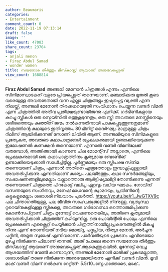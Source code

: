 ```yaml
---
author: Beaumaris
categories:
- Entertainment
comment_count: 0
date: 2022-11-19 07:13:14
draft: false
image: ''
like_count: 47083
share_count: 23704
tags:
- anjali menon
- Firaz Abdul Samad
- wonder women
title: സയനോര തീർത്തും മിസ്‌കാസ്റ്റ് ആയാണ് അനുഭവപ്പെട്ടത്
view_count: 1688814
---
```


**Firaz Abdul Samad** അഞ്ജലി മേനോൻ ചിത്രങ്ങൾ എന്നും എന്നിലെ സിനിമാസ്വാദകന് വളരേ പ്രിയപ്പെട്ടത് തന്നെയാണ്. മഞ്ചാടിക്കുരു മുതൽ കൂടെ വരെയുള്ള അവരുടേതായി വന്ന എല്ലാ ചിത്രങ്ങളും ഇഷ്ടപ്പെട്ട വ്യക്തി എന്ന നിലയ്ക്ക്, അഞ്ജലി മേനോൻ തിരക്കഥയെഴുതി സംവിധാനം ചെയ്യുന്ന വണ്ടർ വിമൻ എന്ന ചിത്രത്തിൽ അതീവ പ്രതീക്ഷയുണ്ടായിരുന്നു എനിക്ക്. ഗർഭിണികളായ കുറച്ചു സ്ത്രീകൾ ഒരു സ്പെയ്സിൽ ഒത്തുകൂടുന്നതും, ഒരു സ്ത്രീ അവരുടെ മനസ്സിനെയും ശരീരത്തെയും കുഞ്ഞിന് ജന്മം നൽകുന്നതിനായി പാകപ്പെടുത്തുന്നതുമാണ് ചിത്രത്തിന്റെ കഥയുടെ ഇതിവൃത്തം. 80 മിനിറ്റ് ദൈർഘ്യം മാത്രമുള്ള ചിത്രം റിലീസ് ആയിരിക്കുന്നത് സോണി ലിവിൽ ആണ്. അഞ്ജലിയുടെ സിനിമകളുടെ പ്രത്യേകത, അവരുടെ കഥാപാത്രങ്ങൾ പ്രേക്ഷകനുമായി ഉണ്ടാക്കിയെടുക്കുന്ന ഇമോഷണൽ കണക്ഷൻ തന്നെയാണ്. എന്നാൽ വണ്ടർ വിമനിലേക്ക് വരുമ്പോൾ, അങ്ങിങ്ങായി കാണുന്ന ചില മോമന്റ്‌സ് അല്ലാതെ, എന്നിലെ പ്രേക്ഷകനുമായി ഒരു കഥാപാത്രത്തിനും കൃത്യമായ ബോണ്ടിങ് ഉണ്ടാക്കിയെടുക്കാൻ സാധിച്ചിട്ടില്ല. പൂർണ്ണമായും ഒരു സ്ത്രീപക്ഷ സിനിമ തന്നെയാണ് ചിത്രം, എന്നാൽ അതിനെ എത്രത്തോളം ഇമ്പാക്റ്റ്ഫുള്ളായി അവതരിപ്പിക്കുന്നു എന്നതിലാണ് കാര്യം. പലയിടത്തും, കഥാ സന്ദർഭങ്ങളിലും, സംഭാഷണങ്ങളിലുമെല്ലാം വല്ലാത്തൊരു ആർട്ടിഷ്യാലിറ്റി തോന്നിക്കുന്നു എന്നത് തന്നെയാണ് ചിത്രത്തെ പിറകോട്ട് വലിച്ച ഏറ്റവും വലിയ ഘടകം. ഗോവിന്ദ് വസന്തയുടെ സംഗീതവും, മനേഷ് മാധവന്റെ ക്യാമറയും, പ്രവീണിന്റെ കട്ടുകളുമെല്ലാം ശരാശരി നിലവാരം പുലർത്തി. https://youtu.be/r1_JwGTXV9c പല ചിന്താഗതിയുള്ള, പല ജീവിത സാഹചര്യങ്ങളിൽ നിന്നുള്ള, വ്യത്യസ്ഥ റ്ററെയ്‌നുകളിലുള്ള സ്ത്രീകളെ, അവരുടെ ഗർഭാവസ്ഥ ഒത്തൊരുമിപ്പിക്കുന്ന കോൺസപ്റ്റാണ് ചിത്രം മുന്നോട്ട് വെക്കുന്നതെങ്കിലും, അതിനെ കൃത്യമായി അവതരിപ്പിക്കാൻ ചിത്രത്തിന് കഴിയുന്നില്ല. ഒരു പോയിന്റിൽ പോലും എന്നിലെ പ്രേക്ഷകനെ എക്സൈറ്റ് ചെയ്യിക്കാൻ ചിത്രത്തിനായില്ല.പ്രകടനങ്ങളിൽ മികച്ചു നിന്നു എന്ന് തോന്നിയത് നദിയ മൊയ്ദു, പദ്മപ്രിയ, നിത്യാ മേനൻ, അർച്ചന പദ്മിനി, അമൃത സുഭാഷ് എന്നിവരാണ്. പാർവതിയുടെ പ്രകടനം എവിടെയോ മുഴച്ചു നിൽക്കുന്ന ഫീലാണ് തന്നത്. അത് പോലെ തന്നെ സയനോര തീർത്തും മിസ്‌കാസ്റ്റ് ആയാണ് അനുഭവപ്പെട്ടത്.ആകെത്തുകയിൽ, മുന്നോട്ട് വെച്ച ആശയത്തിന് വേണ്ടി കാണാവുന്ന, അഞ്ജലി മേനോൻ മാജിക്ക് പ്രകടമല്ലാത്ത, ശരാശരിക്ക് താഴെ നിൽക്കുന്ന അനുഭവമായിരുന്നു എനിക്ക് വണ്ടർ വിമൻ. മൂവി മാക് വണ്ടർ വിമന് നൽകുന്ന റേറ്റിങ്- 5.5/10..സ്നേഹത്തോടെ, മാക്..